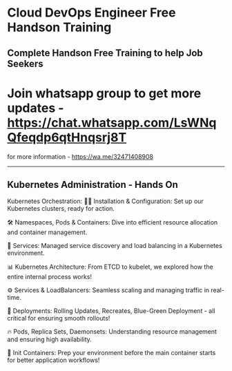 # Cloud DevOps Engineer Free Handson Training

## Complete Handson Free Training to help Job Seekers

# Join whatsapp group to get more updates - https://chat.whatsapp.com/LsWNqQfeqdp6qtHnqsrj8T


for more information - https://wa.me/32471408908

----------------------------------------------------------------------------------------------------------------------------------------------------


## Kubernetes Administration - Hands On
  
Kubernetes Orchestration:
🧑‍💻 Installation & Configuration: Set up our Kubernetes clusters, ready for action.

🛠️ Namespaces, Pods & Containers: Dive into efficient resource allocation and container management.

🔗 Services: Managed service discovery and load balancing in a Kubernetes environment.

📊 Kubernetes Architecture: From ETCD to kubelet, we explored how the entire internal process works!

⚙️ Services & LoadBalancers: Seamless scaling and managing traffic in real-time.

🔄 Deployments: Rolling Updates, Recreates, Blue-Green Deployment - all critical for ensuring smooth rollouts!

🔥 Pods, Replica Sets, Daemonsets: Understanding resource management and ensuring high availability.

🚀 Init Containers: Prep your environment before the main container starts for better application workflows!
